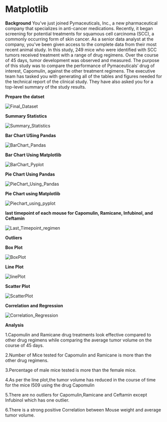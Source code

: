 # Matplotlib
**Background**
You've just joined Pymaceuticals, Inc., a new pharmaceutical company that specializes in anti-cancer medications. Recently, it began screening for potential treatments for squamous cell carcinoma (SCC), a commonly occurring form of skin cancer.
As a senior data analyst at the company, you've been given access to the complete data from their most recent animal study. In this study, 249 mice who were identified with SCC tumors received treatment with a range of drug regimens. Over the course of 45 days, tumor development was observed and measured. The purpose of this study was to compare the performance of Pymaceuticals’ drug of interest, Capomulin, against the other treatment regimens.
The executive team has tasked you with generating all of the tables and figures needed for the technical report of the clinical study. They have also asked you for a top-level summary of the study results.

**Prepare the datset**

![Final_Dataset](https://user-images.githubusercontent.com/112193116/196054206-bf703c9a-9bc2-4875-a1e4-3ec5046f6247.png)

**Summary Statistics**

![Summary_Statistics](https://user-images.githubusercontent.com/112193116/196054217-543b87f5-4256-4e1f-94ca-33a3911d583b.png)

**Bar Chart USing Pandas**

![BarChart_Pandas](https://user-images.githubusercontent.com/112193116/196054202-1ce2768f-affd-4728-86cc-1db742814688.png)

**Bar Chart Using Matplotlib**

![BarChart_Pyplot](https://user-images.githubusercontent.com/112193116/196054203-97dc38d7-e7bb-425b-897f-c0b3259e06d9.png)

**Pie Chart Using Pandas**

![PieChart_Using_Pandas](https://user-images.githubusercontent.com/112193116/196054211-65cbdd8f-9375-490c-bd81-bfa566105458.png)

**Pie Chart using Matplotlib**

![Piechart_using_pyplot](https://user-images.githubusercontent.com/112193116/196054213-b2becec3-aad2-458d-bd1a-839a41be363b.png)

**last timepoint of each mouse for Capomulin, Ramicane, Infubinol, and Ceftamin**

![Last_Timepoint_regimen](https://user-images.githubusercontent.com/112193116/196054207-1e090f2e-b3ea-43ba-9b94-1117321df704.png)

**Outliers**


**Box Plot**

![BoxPlot](https://user-images.githubusercontent.com/112193116/196054204-dccdc0ed-d5c9-4479-b328-c36a492724f7.png)

**Line Plot**

![linePlot](https://user-images.githubusercontent.com/112193116/196054209-7582d628-9792-4de4-9e8e-686b91aa56b0.png)

**Scatter Plot**

![ScatterPlot](https://user-images.githubusercontent.com/112193116/196054216-0368b1a8-e6c4-43cb-8622-6df4b47fcae6.png)

**Correlation and Regression**

![Correlation_Regression](https://user-images.githubusercontent.com/112193116/196054205-1d5d9645-31cc-485e-bb44-f17295669bbc.png)

**Analysis**

1.Capomulin and Ramicane drug treatments look effective compared to other drug regimens while comparing the average tumor volume on the course of 45 days.

2.Number of Mice tested for Capomulin and Ramicane is more than the other drug regimens.

3.Percentage of male mice tested is more than the female mice.

4.As per the line plot,the tumor volume has reduced in the course of time for the mice l509 using the drug Capomulin

5.There are no outliers for Capomulin,Ramicane and Ceftamin except Infubinol which has one outlier.

6.There is a strong positive Correlation between Mouse weight and average tumor volume.
